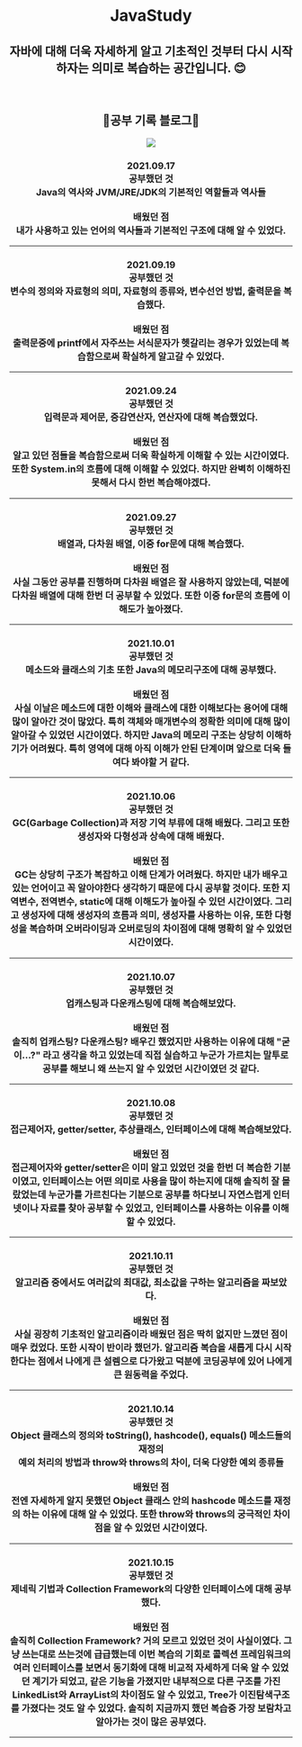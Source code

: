 <div align = "center">

# JavaStudy

## 자바에 대해 더욱 자세하게 알고 기초적인 것부터 다시 시작하자는 의미로 복습하는 공간입니다. 😊
<br>

## :link:공부 기록 블로그:link:<br>
<a href = "https://blog.naver.com/whddnr5330">
  <img src = "http://img.shields.io/badge/-Blog-brightgreen?style=flat-square&logo=FF5722">
</a>
  
### 2021.09.17<br> 공부했던 것<br>Java의 역사와 JVM/JRE/JDK의 기본적인 역할들과 역사들<br><br>배웠던 점<br>내가 사용하고 있는 언어의 역사들과 기본적인 구조에 대해 알 수 있었다.
<hr>
  
### 2021.09.19<br> 공부했던 것<br>변수의 정의와 자료형의 의미, 자료형의 종류와, 변수선언 방법, 출력문을 복습했다.<br><br> 배웠던 점<br>출력문중에 printf에서 자주쓰는 서식문자가 헷갈리는 경우가 있었는데 복습함으로써 확실하게 알고갈 수 있었다.
<hr>
  
### 2021.09.24<br> 공부했던 것<br>입력문과 제어문, 증감연산자, 연산자에 대해 복습했었다.<br><br> 배웠던 점<br>알고 있던 점들을 복습함으로써 더욱 확실하게 이해할 수 있는 시간이였다. 또한 System.in의 흐름에 대해 이해할 수 있었다. 하지만 완벽히 이해하진 못해서 다시 한번 복습해야겠다.
<hr>
  
### 2021.09.27<br> 공부했던 것<br> 배열과, 다차원 배열, 이중 for문에 대해 복습했다.<br><br> 배웠던 점<br>사실 그동안 공부를 진행하며 다차원 배열은 잘 사용하지 않았는데, 덕분에 다차원 배열에 대해 한번 더 공부할 수 있었다. 또한 이중 for문의 흐름에 이해도가 높아졌다.
<hr>
  
### 2021.10.01<br> 공부했던 것<br> 메소드와 클래스의 기초 또한 Java의 메모리구조에 대해 공부했다.<br><br>배웠던 점<br>사실 이날은 메소드에 대한 이해와 클래스에 대한 이해보다는 용어에 대해 많이 알아간 것이 많았다. 특히 객체와 매개변수의 정확한 의미에 대해 많이 알아갈 수 있었던 시간이였다. 하지만 Java의 메모리 구조는 상당히 이해하기가 어려웠다. 특히 영역에 대해 아직 이해가 안된 단계이며 앞으로 더욱 들여다 봐야할 거 같다.
<hr>
 
### 2021.10.06<br> 공부했던 것<br> GC(Garbage Collection)과 저장 기억 부류에 대해 배웠다. 그리고 또한 생성자와 다형성과 상속에 대해 배웠다.<br><br> 배웠던 점<br>GC는 상당히 구조가 복잡하고 이해 단계가 어려웠다. 하지만 내가 배우고 있는 언어이고 꼭 알아야한다 생각하기 때문에 다시 공부할 것이다. 또한 지역변수, 전역변수, static에 대해 이해도가 높아질 수 있던 시간이였다. 그리고 생성자에 대해 생성자의 흐름과 의미, 생성자를 사용하는 이유, 또한 다형성을 복습하며 오버라이딩과 오버로딩의 차이점에 대해 명확히 알 수 있었던 시간이였다. 
<hr>
  
### 2021.10.07<br> 공부했던 것<br> 업캐스팅과 다운캐스팅에 대해 복습해보았다.<br><br> 배웠던 점<br> 솔직히 업캐스팅? 다운캐스팅? 배우긴 했었지만 사용하는 이유에 대해 "굳이...?" 라고 생각을 하고 있었는데 직접 실습하고 누군가 가르치는 말투로 공부를 해보니 왜 쓰는지 알 수 있었던 시간이였던 것 같다.
<hr>
  
### 2021.10.08<br> 공부했던 것<br> 접근제어자, getter/setter, 추상클래스, 인터페이스에 대해 복습해보았다.<br><br> 배웠던 점<br> 접근제어자와 getter/setter은 이미 알고 있었던 것을 한번 더 복습한 기분이였고, 인터페이스는 어떤 의미로 사용을 많이 하는지에 대해 솔직히 잘 몰랐었는데 누군가를 가르친다는 기분으로 공부를 하다보니 자연스럽게 인터넷이나 자료를 찾아 공부할 수 있었고, 인터페이스를 사용하는 이유를 이해할 수 있었다.<hr>
  
### 2021.10.11<br> 공부했던 것<br> 알고리즘 중에서도 여러값의 최대값, 최소값을 구하는 알고리즘을 짜보았다.<br><br> 배웠던 점<br>사실 굉장히 기초적인 알고리즘이라 배웠던 점은 딱히 없지만 느꼈던 점이 매우 컸었다. 또한 시작이 반이라 했던가. 알고리즘 복습을 새롭게 다시 시작한다는 점에서 나에게 큰 설렘으로 다가왔고 덕분에 코딩공부에 있어 나에게 큰 원동력을 주었다.
<hr>
  
### 2021.10.14<br> 공부했던 것<br> Object 클래스의 정의와 toString(), hashcode(), equals() 메소드들의 재정의<br> 예외 처리의 방법과 throw와 throws의 차이, 더욱 다양한 예외 종류들<br><br>배웠던 점<br>전엔 자세하게 알지 못했던 Object 클래스 안의 hashcode 메소드를 재정의 하는 이유에 대해 알 수 있었다. 또한 throw와 throws의 궁극적인 차이점을 알 수 있었던 시간이였다.
<hr>
  
### 2021.10.15<br> 공부했던 것<br> 제네릭 기법과 Collection Framework의 다양한 인터페이스에 대해 공부했다. <br><br> 배웠던 점<br>솔직히 Collection Framework? 거의 모르고 있었던 것이 사실이였다. 그냥 쓰는대로 쓰는것에 급급했는데 이번 복습의 기회로 콜렉션 프레임워크의 여러 인터페이스를 보면서 동기화에 대해 비교적 자세하게 더욱 알 수 있었던 계기가 되었고, 같은 기능을 가졌지만 내부적으로 다른 구조를 가진 LinkedList와 ArrayList의 차이점도 알 수 있었고, Tree가 이진탐색구조를 가졌다는 것도 알 수 있었다. 솔직히 지금까지 했던 복습중 가장 보람차고 알아가는 것이 많은 공부였다.
<hr>
  
  
  

